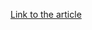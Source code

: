 [Link to the article](https://blog.trendmicro.com/trendlabs-security-intelligence/linux-users-urged-update-new-threat-exploits-sambacry)
